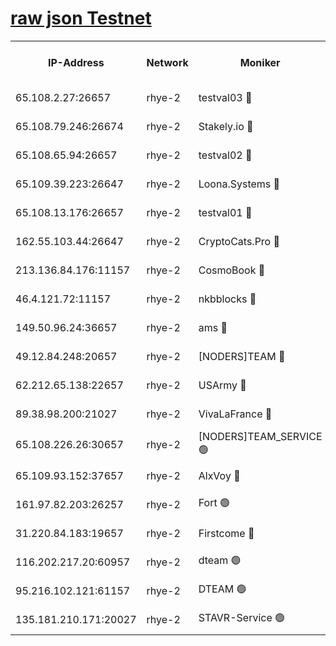 
[raw json Testnet](https://rpc-check.quickt.stavr.tech/quickt/rpc-quickt-result.json)
=


<table><tr><th>IP-Address</th><th>Network</th><th>Moniker</th><th>Latest Block Height</th><th>Earliest Block Height</th><th>Catching Up</th><th>Tx Index</th><th>Voting Power</th><th>Scan Time</th></tr><tr><td>65.108.2.27:26657</td><td>rhye-2</td><td>testval03 🔴</td><td>479756</td><td>1</td><td>False</td><td>on</td><td>11002050</td><td>2024-01-24T03:42:58.724543419UTC</td></tr><tr><td>65.108.79.246:26674</td><td>rhye-2</td><td>Stakely.io 🔴</td><td>479757</td><td>1</td><td>False</td><td>on</td><td>10010</td><td>2024-01-24T03:43:01.154682167UTC</td></tr><tr><td>65.108.65.94:26657</td><td>rhye-2</td><td>testval02 🔴</td><td>479757</td><td>1</td><td>False</td><td>on</td><td>11002050</td><td>2024-01-24T03:43:04.139644464UTC</td></tr><tr><td>65.109.39.223:26647</td><td>rhye-2</td><td>Loona.Systems 🔴</td><td>479758</td><td>1</td><td>False</td><td>off</td><td>86949</td><td>2024-01-24T03:43:07.117248509UTC</td></tr><tr><td>65.108.13.176:26657</td><td>rhye-2</td><td>testval01 🔴</td><td>479758</td><td>1</td><td>False</td><td>on</td><td>13082010</td><td>2024-01-24T03:43:08.188470129UTC</td></tr><tr><td>162.55.103.44:26647</td><td>rhye-2</td><td>CryptoCats.Pro 🔴</td><td>479763</td><td>1</td><td>False</td><td>off</td><td>9999</td><td>2024-01-24T03:43:40.983441055UTC</td></tr><tr><td>213.136.84.176:11157</td><td>rhye-2</td><td>CosmoBook 🔴</td><td>479762</td><td>65301</td><td>False</td><td>off</td><td>1528057</td><td>2024-01-24T03:43:34.434603365UTC</td></tr><tr><td>46.4.121.72:11157</td><td>rhye-2</td><td>nkbblocks 🔴</td><td>479755</td><td>70101</td><td>False</td><td>off</td><td>81491</td><td>2024-01-24T03:42:49.952407051UTC</td></tr><tr><td>149.50.96.24:36657</td><td>rhye-2</td><td>ams 🔴</td><td>479760</td><td>133501</td><td>False</td><td>on</td><td>10786</td><td>2024-01-24T03:43:23.732068991UTC</td></tr><tr><td>49.12.84.248:20657</td><td>rhye-2</td><td>[NODERS]TEAM 🔴</td><td>479760</td><td>146001</td><td>False</td><td>on</td><td>59690</td><td>2024-01-24T03:43:21.291315839UTC</td></tr><tr><td>62.212.65.138:22657</td><td>rhye-2</td><td>USArmy 🔴</td><td>479756</td><td>198001</td><td>False</td><td>on</td><td>59069</td><td>2024-01-24T03:42:57.287667030UTC</td></tr><tr><td>89.38.98.200:21027</td><td>rhye-2</td><td>VivaLaFrance 🔴</td><td>479755</td><td>220501</td><td>False</td><td>off</td><td>10000</td><td>2024-01-24T03:42:52.458141871UTC</td></tr><tr><td>65.108.226.26:30657</td><td>rhye-2</td><td>[NODERS]TEAM_SERVICE 🟢</td><td>479758</td><td>241501</td><td>False</td><td>on</td><td>0</td><td>2024-01-24T03:43:07.627010584UTC</td></tr><tr><td>65.109.93.152:37657</td><td>rhye-2</td><td>AlxVoy 🔴</td><td>479756</td><td>315173</td><td>False</td><td>on</td><td>143351</td><td>2024-01-24T03:42:54.927421245UTC</td></tr><tr><td>161.97.82.203:26257</td><td>rhye-2</td><td>Fort 🟢</td><td>479755</td><td>330438</td><td>False</td><td>on</td><td>0</td><td>2024-01-24T03:42:49.666193089UTC</td></tr><tr><td>31.220.84.183:19657</td><td>rhye-2</td><td>Firstcome 🔴</td><td>479756</td><td>409501</td><td>False</td><td>off</td><td>724902</td><td>2024-01-24T03:42:58.181387659UTC</td></tr><tr><td>116.202.217.20:60957</td><td>rhye-2</td><td>dteam 🟢</td><td>479757</td><td>421794</td><td>False</td><td>on</td><td>0</td><td>2024-01-24T03:43:04.526713978UTC</td></tr><tr><td>95.216.102.121:61157</td><td>rhye-2</td><td>DTEAM 🟢</td><td>479757</td><td>474201</td><td>False</td><td>on</td><td>0</td><td>2024-01-24T03:43:01.507253466UTC</td></tr><tr><td>135.181.210.171:20027</td><td>rhye-2</td><td>STAVR-Service 🟢</td><td>479759</td><td>477001</td><td>False</td><td>on</td><td>0</td><td>2024-01-24T03:43:18.852516629UTC</td></tr></table>